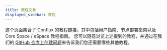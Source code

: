 ```yaml
---
title: 教程文章
displayed_sidebar: 教程
---
```


这个页面集合了 Conflux 的教程链接，其中包括用户指南、节点部署指南以及 Core Space / eSpace 教程指南。 您可以随意浏览上述提到的教程，并通过在我们的 [GitHub 仓库上创建问题](https://github.com/Conflux-Chain/conflux-documentation/issues/new/choose)来告诉我们您还需要哪些其他教程。
